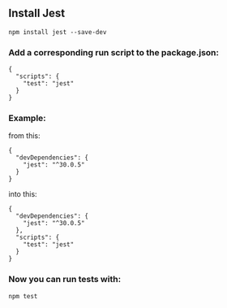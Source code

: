 ## Install Jest
```
npm install jest --save-dev
```

### Add a corresponding run script to the package.json:

```
{
  "scripts": {
    "test": "jest"
  }
}
```

### Example:

from this:

```
{
  "devDependencies": {
    "jest": "^30.0.5"
  }
}
```

into this:

```
{
  "devDependencies": {
    "jest": "^30.0.5"
  },
  "scripts": {
    "test": "jest"
  }
}
```

### Now you can run tests with:
```
npm test
```